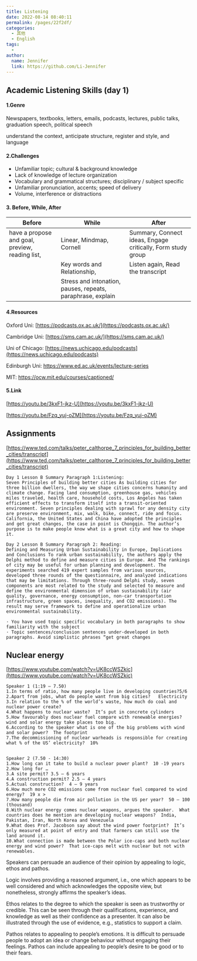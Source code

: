 ```yaml
---
title: Listening
date: 2022-08-14 08:40:11
permalink: /pages/22f2df/
categories:
  - 其他
  - English
tags:
  - 
author: 
  name: Jennifer
  link: https://github.com/Li-Jennifer
---
```


## Academic Listening Skills (day 1) 
#### 1.Genre 

Newspapers, textbooks, letters, emails, podcasts, lectures, public talks, graduation speech, political speech

understand the context, anticipate structure, register and style, and language

#### 2.Challenges

* Unfamiliar topic; cultural & background knowledge
* Lack of knowledge of lecture organization
* Vocabulary and grammatical structures; disciplinary / subject specific
* Unfamiliar pronunciation, accents; speed of delivery
* Volume, interference or distractions

#### 3. Before, While, After

| Before                                          | While                                                       | After                                                       |
| ----------------------------------------------- | ----------------------------------------------------------- | ----------------------------------------------------------- |
| have a propose and goal, preview, reading list, | Linear, Mindmap, Cornell                                    | Summary, Connect ideas, Engage critically, Form study group |
|                                                 | Key words and Relationship,                                 | Listen again, Read the transcript                           |
|                                                 | Stress and intonation, pauses, repeats, paraphrase, explain |                                                             |

#### 4.Resources

Oxford Uni: [https://podcasts.ox.ac.uk/](https://podcasts.ox.ac.uk/)

Cambridge Uni: [https://sms.cam.ac.uk/](https://sms.cam.ac.uk/)

Uni of Chicago: [https://news.uchicago.edu/podcasts](https://news.uchicago.edu/podcasts)

Edinburgh Uni: [https://www.ed.ac.uk/events/lecture-series ](https://www.ed.ac.uk/events/lecture-series )

MIT: https://ocw.mit.edu/courses/captioned/

#### 5.Link

[https://youtu.be/3kxF1-jkz-U](https://youtu.be/3kxF1-jkz-U) 

[https://youtu.be/Fzq_yuj-oZM](https://youtu.be/Fzq_yuj-oZM)

## Assignments

[https://www.ted.com/talks/peter_calthorpe_7_principles_for_building_better_cities/transcript](https://www.ted.com/talks/peter_calthorpe_7_principles_for_building_better_cities/transcript)

```
Day 1 Lesson B Summary Paragraph 1:Listening: 
Seven Principles of building better cities As building cities for three billion dwellers, the way we shape cities concerns humanity and climate change. Facing land consumption, greenhouse gas, vehicles miles traveled, health care, household costs, Los Angeles has taken efficient effects to transform itself into a transit-oriented environment. Seven principles dealing with sprawl for any density city are preserve environment, mix, walk, bike, connect, ride and focus. California, the United States and China have adopted the principles and get great changes, the case in point is Chongqin. The author’s purpose is to make people know what is a great city and how to shape it.

Day 2 Lesson B Summary Paragraph 2: Reading: 
Defining and Measuring Urban Sustainability in Europe, Implications and Conclusions To rank urban sustainability, the authors apply the Delphi method to define and measure cities in Europe. And The rankings of city may be useful for urban planning and development. The experiments searched 419 expert samples from various sources, developed three rounds of the questionnaire, and analyzed indications that may be limitations. Through three-round Delphi study, seven components are most related to the study and selected to measure and define the environmental dimension of urban sustainability (air quality, governance, energy consumption, non-car transportation infrastructure, green spaces, inequality, and CO2 emissions). The result may serve framework to define and operationalize urban environmental sustainability.

· You have used topic specific vocabulary in both paragraphs to show familiarity with the subject
· Topic sentences/conclusion sentences under-developed in both paragraphs. Avoid simplistic phrases “get great changes
```

## Nuclear energy

[https://www.youtube.com/watch?v=UK8ccWSZkic](https://www.youtube.com/watch?v=UK8ccWSZkic)
```
Speaker 1 (1:19 – 7.50)
1.In terms of ratio, how many people live in developing countries?5/6
2.Apart from jobs, what do people want from big cities?   Electricity
3.In relation to the % of the world’s waste, how much do coal and nuclear power create?
4.What happens to nuclear waste?  It’s put in concrete cylinders
5.How favourably does nuclear fuel compare with renewable energies? wind and solar energy take places too big.
6.According to the speaker what is one of the big problems with wind and solar power?  The footprint
7.The decommissioning of nuclear warheads is responsible for creating what % of the US’ electricity?  10%


Speaker 2 (7.50 - 14:30)
1.How long can it take to build a nuclear power plant?  10 -19 years
2.How long for …
3.A site permit? 3.5 – 6 years
4.A construction permit? 2.5 – 4 years
5.Actual construction?  4 – 9 years
6.How much more CO2 emissions come from nuclear fuel compared to wind energy?  19 x >
7.How many people die from air pollution in the US per year?  50 – 100 (thousand)
8.With nuclear energy comes nuclear weapons, argues the speaker.  What countries does he mention are developing nuclear weapons?  India, Pakistan, Iran, North Korea and Venezuela
9.What does Prof. Jacobson say about the wind power footprint?  It’s only measured at point of entry and that farmers can still use the land around it.  
10.What connection is made between the Polar ice-caps and both nuclear energy and wind power?  That ice-caps melt with nuclear but not with renewables. 
```

Speakers can persuade an audience of their opinion by appealing to logic, ethos and pathos.

Logic involves providing a reasoned argument, i.e., one which appears to be well considered and which acknowledges the opposite view, but nonetheless, strongly affirms the speaker’s ideas. 

Ethos relates to the degree to which the speaker is seen as trustworthy or credible. This can be seen through their qualifications, experience, and knowledge as well as their confidence as a presenter. It can also be illustrated through the use of evidence, e.g., statistics to support a claim.

Pathos relates to appealing to people’s emotions. It is difficult to persuade people to adopt an idea or change behaviour without engaging their feelings. Pathos can include appealing to people’s desire to be good or to their fears.
